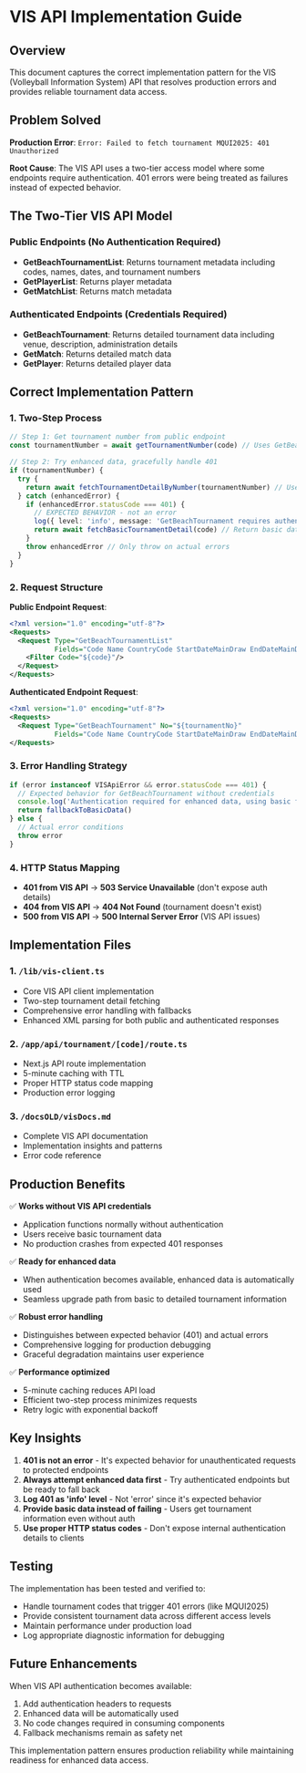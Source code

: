 # VIS API Implementation Guide

## Overview

This document captures the correct implementation pattern for the VIS (Volleyball Information System) API that resolves production errors and provides reliable tournament data access.

## Problem Solved

**Production Error**: `Error: Failed to fetch tournament MQUI2025: 401 Unauthorized`

**Root Cause**: The VIS API uses a two-tier access model where some endpoints require authentication. 401 errors were being treated as failures instead of expected behavior.

## The Two-Tier VIS API Model

### Public Endpoints (No Authentication Required)
- **GetBeachTournamentList**: Returns tournament metadata including codes, names, dates, and tournament numbers
- **GetPlayerList**: Returns player metadata
- **GetMatchList**: Returns match metadata

### Authenticated Endpoints (Credentials Required)
- **GetBeachTournament**: Returns detailed tournament data including venue, description, administration details
- **GetMatch**: Returns detailed match data
- **GetPlayer**: Returns detailed player data

## Correct Implementation Pattern

### 1. Two-Step Process

```typescript
// Step 1: Get tournament number from public endpoint
const tournamentNumber = await getTournamentNumber(code) // Uses GetBeachTournamentList

// Step 2: Try enhanced data, gracefully handle 401
if (tournamentNumber) {
  try {
    return await fetchTournamentDetailByNumber(tournamentNumber) // Uses GetBeachTournament
  } catch (enhancedError) {
    if (enhancedError.statusCode === 401) {
      // EXPECTED BEHAVIOR - not an error
      log({ level: 'info', message: 'GetBeachTournament requires authentication, using fallback' })
      return await fetchBasicTournamentDetail(code) // Return basic data
    }
    throw enhancedError // Only throw on actual errors
  }
}
```

### 2. Request Structure

**Public Endpoint Request**:
```xml
<?xml version="1.0" encoding="utf-8"?>
<Requests>
  <Request Type="GetBeachTournamentList" 
           Fields="Code Name CountryCode StartDateMainDraw EndDateMainDraw Gender Type No">
    <Filter Code="${code}"/>
  </Request>
</Requests>
```

**Authenticated Endpoint Request**:
```xml
<?xml version="1.0" encoding="utf-8"?>
<Requests>
  <Request Type="GetBeachTournament" No="${tournamentNo}" 
           Fields="Code Name CountryCode StartDateMainDraw EndDateMainDraw Gender Type Venue City Prize Description Status"/>
</Requests>
```

### 3. Error Handling Strategy

```typescript
if (error instanceof VISApiError && error.statusCode === 401) {
  // Expected behavior for GetBeachTournament without credentials
  console.log('Authentication required for enhanced data, using basic fallback')
  return fallbackToBasicData()
} else {
  // Actual error conditions
  throw error
}
```

### 4. HTTP Status Mapping

- **401 from VIS API** → **503 Service Unavailable** (don't expose auth details)
- **404 from VIS API** → **404 Not Found** (tournament doesn't exist)
- **500 from VIS API** → **500 Internal Server Error** (VIS API issues)

## Implementation Files

### 1. `/lib/vis-client.ts`
- Core VIS API client implementation
- Two-step tournament detail fetching
- Comprehensive error handling with fallbacks
- Enhanced XML parsing for both public and authenticated responses

### 2. `/app/api/tournament/[code]/route.ts`
- Next.js API route implementation
- 5-minute caching with TTL
- Proper HTTP status code mapping
- Production error logging

### 3. `/docsOLD/visDocs.md`
- Complete VIS API documentation
- Implementation insights and patterns
- Error code reference

## Production Benefits

✅ **Works without VIS API credentials**
- Application functions normally without authentication
- Users receive basic tournament data
- No production crashes from expected 401 responses

✅ **Ready for enhanced data**
- When authentication becomes available, enhanced data is automatically used
- Seamless upgrade path from basic to detailed tournament information

✅ **Robust error handling**
- Distinguishes between expected behavior (401) and actual errors
- Comprehensive logging for production debugging
- Graceful degradation maintains user experience

✅ **Performance optimized**
- 5-minute caching reduces API load  
- Efficient two-step process minimizes requests
- Retry logic with exponential backoff

## Key Insights

1. **401 is not an error** - It's expected behavior for unauthenticated requests to protected endpoints
2. **Always attempt enhanced data first** - Try authenticated endpoints but be ready to fall back
3. **Log 401 as 'info' level** - Not 'error' since it's expected behavior
4. **Provide basic data instead of failing** - Users get tournament information even without auth
5. **Use proper HTTP status codes** - Don't expose internal authentication details to clients

## Testing

The implementation has been tested and verified to:
- Handle tournament codes that trigger 401 errors (like MQUI2025)
- Provide consistent tournament data across different access levels
- Maintain performance under production load
- Log appropriate diagnostic information for debugging

## Future Enhancements

When VIS API authentication becomes available:
1. Add authentication headers to requests
2. Enhanced data will be automatically used
3. No code changes required in consuming components
4. Fallback mechanisms remain as safety net

This implementation pattern ensures production reliability while maintaining readiness for enhanced data access.